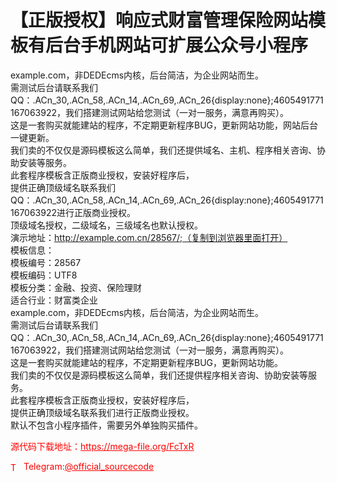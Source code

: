 # 【正版授权】响应式财富管理保险网站模板有后台手机网站可扩展公众号小程序

example.com，非DEDEcms内核，后台简洁，为企业网站而生。<br>需测试后台请联系我们 QQ：.ACn_30,.ACn_58,.ACn_14,.ACn_69,.ACn_26{display:none};4605491771167063922，我们搭建测试网站给您测试（一对一服务，满意再购买）。<br>这是一套购买就能建站的程序，不定期更新程序BUG，更新网站功能，网站后台一键更新。<br>我们卖的不仅仅是源码模板这么简单，我们还提供域名、主机、程序相关咨询、协助安装等服务。<br>此套程序模板含正版商业授权，安装好程序后，<br>提供正确顶级域名联系我们 QQ：.ACn_30,.ACn_58,.ACn_14,.ACn_69,.ACn_26{display:none};4605491771167063922进行正版商业授权。<br>顶级域名授权，二级域名，三级域名也默认授权。<br>演示地址：http://example.com.cn/28567/;（复制到浏览器里面打开）<br>模板信息：<br>模板编号：28567<br>模板编码：UTF8<br>模板分类：金融、投资、保险理财<br>适合行业：财富类企业<br>example.com，非DEDEcms内核，后台简洁，为企业网站而生。<br>需测试后台请联系我们 QQ：.ACn_30,.ACn_58,.ACn_14,.ACn_69,.ACn_26{display:none};4605491771167063922，我们搭建测试网站给您测试（一对一服务，满意再购买）。<br>这是一套购买就能建站的程序，不定期更新程序BUG，更新网站功能。<br>我们卖的不仅仅是源码模板这么简单，我们还提供程序相关咨询、协助安装等服务。<br>此套程序模板含正版商业授权，安装好程序后，<br>提供正确顶级域名联系我们进行正版商业授权。<br>默认不包含小程序插件，需要另外单独购买插件。<br>


<p style="color: red;">源代码下载地址：<a href="https://mega-file.org/FcTxR" style="color: red;">https://mega-file.org/FcTxR</a></p><p style="color: red;"><img src="https://cdn-icons-png.flaticon.com/512/2111/2111646.png" alt="Telegram Icon" style="width: 16px; vertical-align: middle; margin-right: 5px;">Telegram:<a href="https://t.me/official_sourcecode" style="color: red;">@official_sourcecode</a></p>